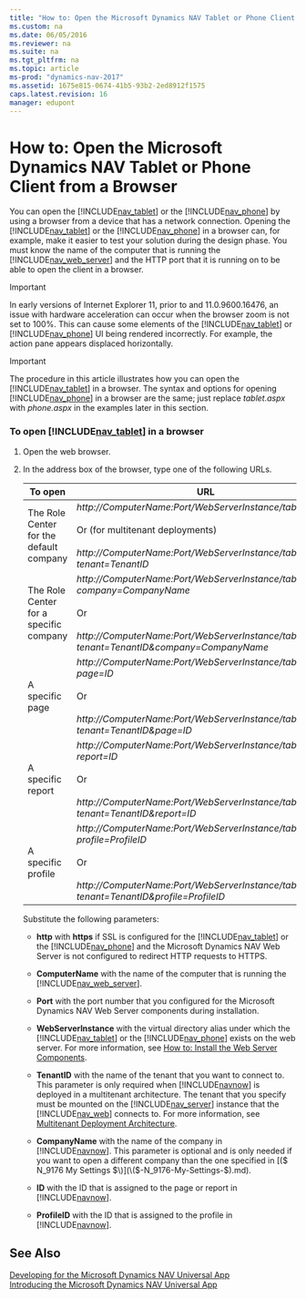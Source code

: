 ```yaml
---
title: "How to: Open the Microsoft Dynamics NAV Tablet or Phone Client from a Browser"
ms.custom: na
ms.date: 06/05/2016
ms.reviewer: na
ms.suite: na
ms.tgt_pltfrm: na
ms.topic: article
ms-prod: "dynamics-nav-2017"
ms.assetid: 1675e815-0674-41b5-93b2-2ed8912f1575
caps.latest.revision: 16
manager: edupont
---
```

# How to: Open the Microsoft Dynamics NAV Tablet or Phone Client from a Browser
You can open the [!INCLUDE[nav_tablet](includes/nav_tablet_md.md)] or the [!INCLUDE[nav_phone](includes/nav_phone_md.md)] by using a browser from a device that has a network connection. Opening the [!INCLUDE[nav_tablet](includes/nav_tablet_md.md)] or the [!INCLUDE[nav_phone](includes/nav_phone_md.md)] in a browser can, for example, make it easier to test your solution during the design phase. You must know the name of the computer that is running the [!INCLUDE[nav_web_server](includes/nav_web_server_md.md)] and the HTTP port that it is running on to be able to open the client in a browser.  
  
> [!IMPORTANT]  
>  In early versions of Internet Explorer 11, prior to and 11.0.9600.16476, an issue with hardware acceleration can occur when the browser zoom is not set to 100%. This can cause some elements of the [!INCLUDE[nav_tablet](includes/nav_tablet_md.md)] or [!INCLUDE[nav_phone](includes/nav_phone_md.md)] UI being rendered incorrectly. For example, the action pane appears displaced horizontally.  
  
> [!IMPORTANT]  
>  The procedure in this article illustrates how you can open the [!INCLUDE[nav_tablet](includes/nav_tablet_md.md)] in a browser. The syntax and options for opening [!INCLUDE[nav_phone](includes/nav_phone_md.md)] in a browser are the same; just replace *tablet.aspx* with *phone.aspx* in the examples later in this section.  
  
### To open [!INCLUDE[nav_tablet](includes/nav_tablet_md.md)] in a browser  
  
1.  Open the web browser.  
  
2.  In the address box of the browser, type one of the following URLs.  
  
    |To open|URL|Example|  
    |-------------|---------|-------------|  
    |The Role Center for the default company|*http://ComputerName:Port/WebServerInstance/tablet.aspx*<br /><br /> Or \(for multitenant deployments\)<br /><br /> *http://ComputerName:Port/WebServerInstance/tablet.aspx?tenant=TenantID*|http://MyNAVWeb:8080/[!INCLUDE[nav_server_instance](includes/nav_server_instance_md.md)]/tablet.aspx|  
    |The Role Center for a specific company|*http://ComputerName:Port/WebServerInstance/tablet.aspx?company=CompanyName*<br /><br /> Or<br /><br /> *http://ComputerName:Port/WebServerInstance/tablet.aspx?tenant=TenantID&company=CompanyName*|http://MyNAVWeb:8080/[!INCLUDE[nav_server_instance](includes/nav_server_instance_md.md)]/tablet.aspx?company=CRONUS%20International%20Ltd.|  
    |A specific page|*http://ComputerName:Port/WebServerInstance/tablet.aspx?page=ID*<br /><br /> Or<br /><br /> *http://ComputerName:Port/WebServerInstance/tablet.aspx?tenant=TenantID&page=ID*|http://MyNAVWeb:8080/[!INCLUDE[nav_server_instance](includes/nav_server_instance_md.md)]/tablet.aspx?page=22|  
    |A specific report|*http://ComputerName:Port/WebServerInstance/tablet.aspx?report=ID*<br /><br /> Or<br /><br /> *http://ComputerName:Port/WebServerInstance/tablet.aspx?tenant=TenantID&report=ID*|http://MyNAVWeb:8080/[!INCLUDE[nav_server_instance](includes/nav_server_instance_md.md)]/tablet.aspx?report=8|  
    |A specific profile|*http://ComputerName:Port/WebServerInstance/tablet.aspx?profile=ProfileID*<br /><br /> Or<br /><br /> *http://ComputerName:Port/WebServerInstance/tablet.aspx?tenant=TenantID&profile=ProfileID*|http://MyNAVWeb:8080/[!INCLUDE[nav_server_instance](includes/nav_server_instance_md.md)]/tablet.aspx?profile=Small-Business|  
  
     Substitute the following parameters:  
  
    -   **http** with **https** if SSL is configured for the [!INCLUDE[nav_tablet](includes/nav_tablet_md.md)] or the [!INCLUDE[nav_phone](includes/nav_phone_md.md)] and the Microsoft Dynamics NAV Web Server is not configured to redirect HTTP requests to HTTPS.  
  
    -   **ComputerName** with the name of the computer that is running the [!INCLUDE[nav_web_server](includes/nav_web_server_md.md)].  
  
    -   **Port** with the port number that you configured for the Microsoft Dynamics NAV Web Server components during installation.  
  
    -   **WebServerInstance** with the virtual directory alias under which the [!INCLUDE[nav_tablet](includes/nav_tablet_md.md)] or the [!INCLUDE[nav_phone](includes/nav_phone_md.md)] exists on the web server. For more information, see [How to: Install the Web Server Components](How-to--Install-the-Web-Server-Components.md).  
  
    -   **TenantID** with the name of the tenant that you want to connect to. This parameter is only required when [!INCLUDE[navnow](includes/navnow_md.md)] is deployed in a multitenant architecture. The tenant that you specify must be mounted on the [!INCLUDE[nav_server](includes/nav_server_md.md)] instance that the [!INCLUDE[nav_web](includes/nav_web_md.md)] connects to. For more information, see [Multitenant Deployment Architecture](Multitenant-Deployment-Architecture.md).  
  
    -   **CompanyName** with the name of the company in [!INCLUDE[navnow](includes/navnow_md.md)]. This parameter is optional and is only needed if you want to open a different company than the one specified in [\($ N\_9176 My Settings $\)](\($-N_9176-My-Settings-$\).md).  
  
    -   **ID** with the ID that is assigned to the page or report in [!INCLUDE[navnow](includes/navnow_md.md)].  
  
    -   **ProfileID** with the ID that is assigned to the profile in [!INCLUDE[navnow](includes/navnow_md.md)].  
  
## See Also  
 [Developing for the Microsoft Dynamics NAV Universal App](Developing-for-the-Microsoft-Dynamics-NAV-Universal-App.md)   
 [Introducing the Microsoft Dynamics NAV Universal App](Introducing-the-Microsoft-Dynamics-NAV-Universal-App.md)
